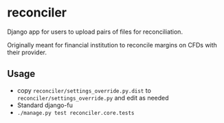 # reconciler
Django app for users to upload pairs of files for reconciliation.

Originally meant for financial institution to reconcile margins on CFDs with their provider.


## Usage

- copy `reconciler/settings_override.py.dist` to `reconciler/settings_override.py` and edit as needed
- Standard django-fu
- `./manage.py test reconciler.core.tests`
